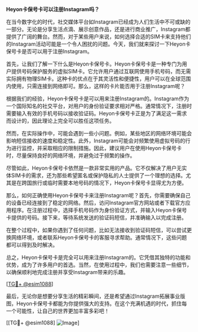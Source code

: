 **Heyon卡保号卡可以注册Instagram吗？**

在当今数字化的时代，社交媒体平台如Instagram已经成为人们生活中不可或缺的一部分。无论是分享生活点滴、展示创意作品，还是进行商业推广，Instagram都提供了广阔的舞台。然而，对于某些用户来说，如何选择合适的SIM卡来支持他们的Instagram活动可能是一个令人困扰的问题。今天，我们就来探讨一下Heyon卡保号卡是否可以用于注册Instagram。

首先，让我们了解一下什么是Heyon卡保号卡。Heyon卡保号卡是一种专门为用户提供号码保护服务的虚拟SIM卡。它允许用户通过互联网使用手机号码，而无需实际拥有物理SIM卡。这种卡的优点在于其灵活性和便捷性，用户可以在全球范围内使用，只需连接到网络即可。那么，这样的卡片能否用于注册Instagram呢？

根据我们的经验，Heyon卡保号卡是可以用来注册Instagram的。Instagram作为一个国际知名的社交平台，对用户的身份验证要求相对严格。通常情况下，注册时需要输入有效的手机号码以接收验证码。Heyon卡保号卡正是为了满足这一需求而设计的，因此理论上完全可以胜任这项任务。

然而，在实际操作中，可能会遇到一些小问题。例如，某些地区的网络环境可能会影响短信接收的速度和稳定性。此外，Instagram可能会对频繁使用虚拟号码的行为进行监控，并采取相应的限制措施。因此，建议用户在使用Heyon卡保号卡时，尽量保持良好的网络环境，并避免过于频繁的操作。

尽管如此，Heyon卡保号卡依然是一款非常实用的产品。它不仅解决了用户无实体SIM卡的需求，还为那些希望匿名或保护隐私的人士提供了一个理想的选择。尤其是在跨国旅行或临时需要本地号码的情况下，Heyon卡保号卡显得尤为方便。

那么，如何正确使用Heyon卡保号卡来注册Instagram呢？首先，你需要确保自己的设备已经连接到了稳定的网络。然后，访问Instagram官方网站或者下载官方应用程序。在注册过程中，选择手机号码作为身份验证方式，并输入Heyon卡保号卡提供的号码。接下来，等待系统发送的验证码短信，并准确输入以完成注册。

在整个过程中，如果你遇到了任何问题，比如无法接收到验证码短信，可以尝试更换网络环境，或者联系Heyon卡保号卡的客服寻求帮助。通常情况下，这些问题都可以得到及时解决。

总之，Heyon卡保号卡是完全可以用来注册Instagram的。它凭借其独特的功能和优势，成为了许多用户的首选。当然，在使用过程中，我们也需要注意一些细节，以确保顺利地完成注册并享受Instagram带来的乐趣。

[[TG💪+ @esim1088](https://t.me/s/esim1088)]

最后，无论你是想要分享生活的精彩瞬间，还是希望通过Instagram拓展事业版图，Heyon卡保号卡都能为你提供强大的支持。在这个充满机遇的时代，抓住每一个可能性，让自己的世界更加丰富多彩吧！

[[TG💪+ @esim1088] ![Image](https://i.postimg.cc/4NQfJmqS/Snipaste-2025-05-13-00-14-12.png)]
